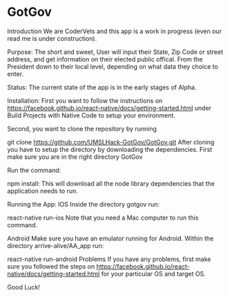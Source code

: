 # GotGov
Introduction
We are CoderVets and this app is a work in progress (even our read me is under construction).

Purpose:
The short and sweet, User will input their State, Zip Code or street address, and get information on their elected public offical. From the President down to their local level, depending on what data they choice to enter.

Status:
The current state of the app is in the early stages of Alpha.

Installation:
First you want to follow the instructions on  https://facebook.github.io/react-native/docs/getting-started.html under Build Projects with Native Code to setup your environment.

Second, you want to clone the repository by running

git clone https://github.com/UMSLHack-GotGov/GotGov.git
After cloning you have to setup the directory by downloading the dependencies. First make sure you are in the right directory GotGov

Run the command:

npm install:
This will download all the node library dependencies that the application needs to run.

Running the App:
IOS
Inside the directory gotgov run:

react-native run-ios
Note that you need a Mac computer to run this command.

Android
Make sure you have an emulator running for Android. Within the directory arrive-alive/AA_app run:

react-native run-android
Problems
If you have any problems, first make sure you followed the steps on https://facebook.github.io/react-native/docs/getting-started.html for your particular OS and target OS.

Good Luck!
